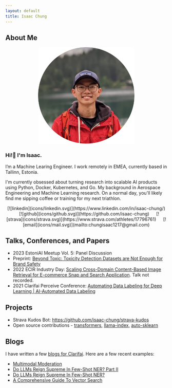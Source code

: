 ```yaml
---
layout: default
title: Isaac Chung
---
```


## About Me

<center><img src="img/profile-circle.png" width="300" height="300"/></center>

### Hi!👋 I'm Isaac.
I’m a Machine Learing Engineer. I work remotely in EMEA, currently based in Tallinn, Estonia.

I'm currently obsessed about turning research into scalable AI products using Python, Docker, Kubernetes, and Go. My background in Aerospace Engineering and Machine Learning research. On a normal day, you'll likely find me sipping coffee or training for my next triathlon.

<center>
    [![linkedin](icons/linkedin.svg)](https://www.linkedin.com/in/isaac-chung/) &emsp;
    [![github](icons/github.svg)](https://github.com/isaac-chung) &emsp;
    [![strava](icons/strava.svg)](https://www.strava.com/athletes/17796761) &emsp;
    [![email](icons/mail.svg)](mailto:chungisaac1217@gmail.com)
</center>

## Talks, Conferences, and Papers
* 2023 EstoniAI Meetup Vol. 5: Panel Discussion
* Preprint: [Beyond Toxic: Toxicity Detection Datasets are Not Enough for Brand Safety](https://arxiv.org/abs/2303.15110)
* 2022 ECIR Industry Day: [Scaling Cross-Domain Content-Based Image Retrieval for E-commerce Snap and Search Application](https://arxiv.org/abs/2204.11593). Talk not recorded.
* 2021 Clarifai Perceive Conference: [Automating Data Labeling for Deep Learning | AI-Automated Data Labeling](https://www.youtube.com/watch?v=8drVLIaI_iA)

## Projects
* Strava Kudos Bot: https://github.com/isaac-chung/strava-kudos
* Open source contributions - [transformers](https://github.com/huggingface/transformers), [llama-index](https://github.com/run-llama/llama_index), [auto-sklearn](https://github.com/automl/auto-sklearn)

## Blogs
I have written a few [blogs for Clarifai](https://www.clarifai.com/blog). Here are a few recent examples:
* [Multimodal Moderation](https://www.clarifai.com/blog/the-future-of-content-how-multimodal-moderation-is-changing-the-game)
* [Do LLMs Reign Supreme In Few-Shot NER? Part II](https://www.clarifai.com/blog/do-llms-reign-supreme-in-few-shot-ner-part-ii)
* [Do LLMs Reign Supreme In Few-Shot NER?](https://www.clarifai.com/blog/do-llms-reign-supreme-in-few-shot-ner)
* [A Comprehensive Guide To Vector Search](https://www.clarifai.com/blog/finding-what-you-need-a-comprehensive-guide-to-vector-search)
